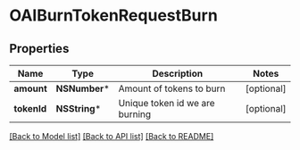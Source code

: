 # OAIBurnTokenRequestBurn

## Properties
Name | Type | Description | Notes
------------ | ------------- | ------------- | -------------
**amount** | **NSNumber*** | Amount of tokens to burn | [optional] 
**tokenId** | **NSString*** | Unique token id we are burning | [optional] 

[[Back to Model list]](../README.md#documentation-for-models) [[Back to API list]](../README.md#documentation-for-api-endpoints) [[Back to README]](../README.md)


